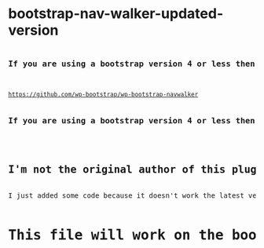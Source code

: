 # bootstrap-nav-walker-updated-version

<pre>
<h3>If you are using a bootstrap version 4 or less then you need to download it from below link</h3> 
</pre>
<code>https://github.com/wp-bootstrap/wp-bootstrap-navwalker</code>

<pre>
<h3>If you are using a bootstrap version 4 or less then you need to download it from</h3> 

<h2>I'm not the original author of this plugin. </h3>
I just added some code because it doesn't work the latest version of bootstrap. 

<h1>This file will work on the bootstrap updated version.</h1>
</pre>
